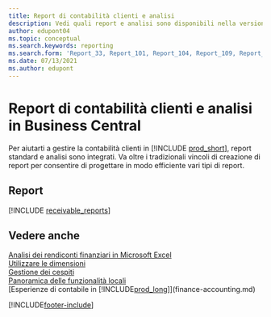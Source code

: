 ```yaml
---
title: Report di contabilità clienti e analisi
description: Vedi quali report e analisi sono disponibili nella versione standard di Business Central in modo da poter tenere traccia della contabilità clienti.
author: edupont04
ms.topic: conceptual
ms.search.keywords: reporting
ms.search.form: 'Report_33, Report_101, Report_104, Report_109, Report_112, Report_120, Report_121, Report_129, Report_211, Report_1316'
ms.date: 07/13/2021
ms.author: edupont
---
```

# <a name="accounts-receivable-reports-and-analytics-in-business-central" />Report di contabilità clienti e analisi in Business Central

Per aiutarti a gestire la contabilità clienti in [!INCLUDE [prod_short](includes/prod_short.md)], report standard e analisi sono integrati. Va oltre i tradizionali vincoli di creazione di report per consentire di progettare in modo efficiente vari tipi di report.  

## <a name="reports" />Report
[!INCLUDE [receivable_reports](includes/receivable-reports-include.md)]


## <a name="see-also" />Vedere anche

[Analisi dei rendiconti finanziari in Microsoft Excel](finance-analyze-excel.md)  
[Utilizzare le dimensioni](finance-dimensions.md)  
[Gestione dei cespiti](fa-manage.md)  
[Panoramica delle funzionalità locali](about-localization.md)  
[Esperienze di contabile in [!INCLUDE[prod_long](includes/prod_long.md)]](finance-accounting.md)  


[!INCLUDE[footer-include](includes/footer-banner.md)]
